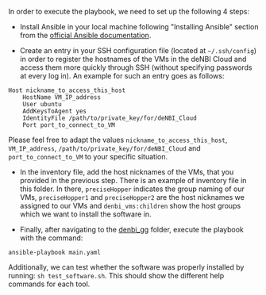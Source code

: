 In order to execute the playbook, we need to set up the following 4 steps:

- Install Ansible in your local machine following "Installing Ansible" section from the [official Ansible documentation](https://docs.ansible.com/ansible/latest/installation_guide/intro_installation.html).

- Create an entry in your SSH configuration file (located at `~/.ssh/config`) in order to register the hostnames of the VMs in the deNBI Cloud and access them more quickly through SSH (without specifying passwords at every log in). An example for such an entry goes as follows:

```
Host nickname_to_access_this_host
    HostName VM_IP_address
    User ubuntu
    AddKeysToAgent yes
    IdentityFile /path/to/private_key/for/deNBI_Cloud
    Port port_to_connect_to_VM
```

Please feel free to adapt the values `nickname_to_access_this_host`, `VM_IP_address`, `/path/to/private_key/for/deNBI_Cloud` and `port_to_connect_to_VM` to your specific situation.   

- In the inventory file, add the host nicknames of the VMs, that you provided in the previous step. There is an example of inventory file in this folder. In there, `preciseHopper` indicates the group naming of our VMs, `preciseHopper1` and `preciseHopper2` are the host nicknames we assigned to our VMs and `denbi_vms:children` show the host groups which we want to install the software in.

- Finally, after navigating to the [denbi_gg](https://github.com/DiltheyLab/graph-genome-workbench/tree/master/denbi_gg) folder, execute the playbook with the command:

`ansible-playbook main.yaml`


Additionally, we can test whether the software was properly installed by running: `sh test_software.sh`. This should show the different help commands for each tool.

